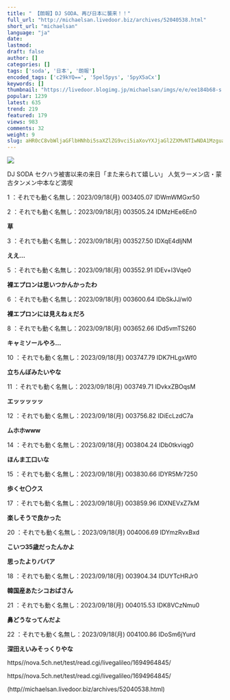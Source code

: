 ```yaml
---
title: " 【朗報】DJ SODA、再び日本に襲来！！"
full_url: "http://michaelsan.livedoor.biz/archives/52040538.html"
short_url: "michaelsan"
language: "ja"
date: 
lastmod: 
draft: false
author: []
categories: []
tags: ['soda', '日本', '朗報']
encoded_tags: ['c29kYQ==', '5pel5pys', '5pyX5aCx']
keywords: []
thumbnail: "https://livedoor.blogimg.jp/michaelsan/imgs/e/e/ee184b68-s.jpg"
popular: 1239
latest: 635
trend: 219
featured: 179
views: 983
comments: 32
weight: 9
slug: aHR0cC8vbWljaGFlbHNhbi5saXZlZG9vci5iaXovYXJjaGl2ZXMvNTIwNDA1MzguaHRtbA==
---
```


![](https://livedoor.blogimg.jp/michaelsan/imgs/e/e/ee184b68-s.jpg)

<div><p>DJ SODA セクハラ被害以来の来日「また来られて嬉しい」 人気ラーメン店・蒙古タンメン中本など満喫</p><p>1 ：それでも動く名無し：2023/09/18(月) 003405.07 IDWmWMGxr50</p><p>2 ：それでも動く名無し：2023/09/18(月) 003505.24 IDMzHEe6En0</p><b><p>草</p></b><p>3 ：それでも動く名無し：2023/09/18(月) 003527.50 IDXqE4dljNM</p><b><p>ええ…</p></b><p>5 ：それでも動く名無し：2023/09/18(月) 003552.91 IDEv+l3Vqe0</p><b><p>裸エプロンは思いつかんかったわ</p></b><p>6 ：それでも動く名無し：2023/09/18(月) 003600.64 IDbSkJJ/wl0</p><b><p>裸エプロンには見えねぇだろ</p></b><p>8 ：それでも動く名無し：2023/09/18(月) 003652.66 IDd5vmTS260</p><b><p>キャミソールやろ…</p></b><p>10 ：それでも動く名無し：2023/09/18(月) 003747.79 IDK7HLgxWf0</p><p><p></p></p><b><p><p>立ちんぼみたいやな</p></p></b><p>11 ：それでも動く名無し：2023/09/18(月) 003749.71 IDvkxZBOqsM</p><b><p>エッッッッッ</p></b><p>12 ：それでも動く名無し：2023/09/18(月) 003756.82 IDiEcLzdC7a</p><b><p>ムホホwww</p></b><p>14 ：それでも動く名無し：2023/09/18(月) 003804.24 IDb0tkviqg0</p><b><p>ほんま工口いな </p></b><p>15 ：それでも動く名無し：2023/09/18(月) 003830.66 IDYR5Mr7250</p><b><p>歩くセ〇クス</p></b><p>17 ：それでも動く名無し：2023/09/18(月) 003859.96 IDXNEVxZ7kM</p><b><p>楽しそうで良かった</p></b><p>20 ：それでも動く名無し：2023/09/18(月) 004006.69 IDYmzRvxBxd</p><p><b><p>こいつ35歳だったんかよ</p></b></p><p><b><p></p></b></p><b><p>思ったよりババア </p></b><p>18 ：それでも動く名無し：2023/09/18(月) 003904.34 IDUYTcHRJr0</p><b><p>韓国産あたシコおばさん </p></b><p>21 ：それでも動く名無し：2023/09/18(月) 004015.53 IDK8VCzNmu0</p><p><b>鼻どうなってんだよ </b></p><p>22 ：それでも動く名無し：2023/09/18(月) 004100.86 IDoSm6jYurd</p><b><p>深田えいみそっくりやな </p></b>https//nova.5ch.net/test/read.cgi/livegalileo/1694964845/<br clear='all'> <p id='a6850dc6aefc0d5bbff2bea180d92d89'> </p> <p id='a6850dc6aefc0d5bbff2bea180d92d89'> </p> <p class='alistcloud-container-6795'></p> <p>https//nova.5ch.net/test/read.cgi/livegalileo/1694964845/</p></div>

(http//michaelsan.livedoor.biz/archives/52040538.html)
